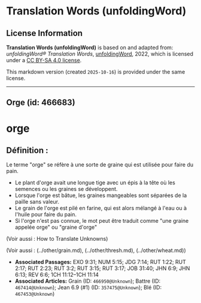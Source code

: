 # Translation Words (unfoldingWord)

## License Information

**Translation Words (unfoldingWord)** is based on and adapted from: _unfoldingWord® Translation Words_, [unfoldingWord](https://unfoldingword.org/utw), 2022, which is licensed under a [CC BY-SA 4.0 license](https://creativecommons.org/licenses/by-sa/4.0/legalcode.en).

This markdown version (created `2025-10-16`) is provided under the same license.



--------------------------------

## Orge (id: 466683)

orge
====

Définition :
------------

Le terme "orge" se réfère à une sorte de graine qui est utilisée pour faire du pain.

* Le plant d'orge avait une longue tige avec un épis à la tête où les semences ou les graines se développent.
* Lorsque l'orge est bâtue, les graines mangeables sont séparées de la paille sans valeur.
* Le grain de l'orge est pilé en farine, qui est alors mélangé à l'eau ou à l'huile pour faire du pain.
* Si l'orge n'est pas connue, le mot peut être traduit comme "une graine appelée orge" ou "graine d'orge"

(Voir aussi : How to Translate Unknowns)

(Voir aussi : (../other/grain.md), (../other/thresh.md), (../other/wheat.md))

* **Associated Passages:** EXO 9:31; NUM 5:15; JDG 7:14; RUT 1:22; RUT 2:17; RUT 2:23; RUT 3:2; RUT 3:15; RUT 3:17; JOB 31:40; JHN 6:9; JHN 6:13; REV 6:6; 1CH 11:12–1CH 11:14
* **Associated Articles:** Grain (ID: `466950@Unknown`); Battre (ID: `467414@Unknown`); Jean 6.9 (#1) (ID: `357475@Unknown`); Blé (ID: `467453@Unknown`)

